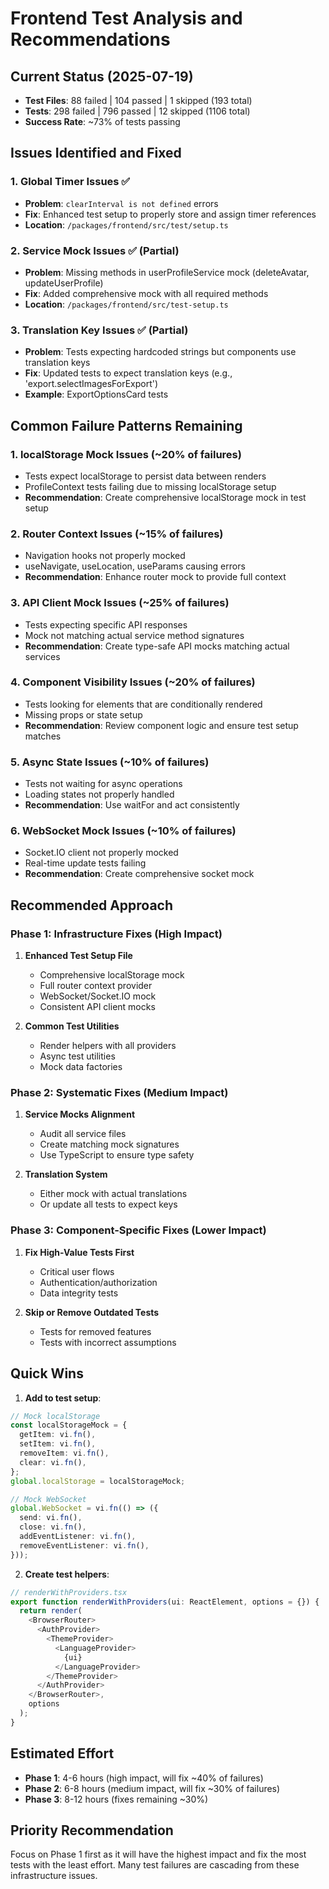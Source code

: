 # Frontend Test Analysis and Recommendations

## Current Status (2025-07-19)

- **Test Files**: 88 failed | 104 passed | 1 skipped (193 total)
- **Tests**: 298 failed | 796 passed | 12 skipped (1106 total)
- **Success Rate**: ~73% of tests passing

## Issues Identified and Fixed

### 1. Global Timer Issues ✅
- **Problem**: `clearInterval is not defined` errors
- **Fix**: Enhanced test setup to properly store and assign timer references
- **Location**: `/packages/frontend/src/test/setup.ts`

### 2. Service Mock Issues ✅ (Partial)
- **Problem**: Missing methods in userProfileService mock (deleteAvatar, updateUserProfile)
- **Fix**: Added comprehensive mock with all required methods
- **Location**: `/packages/frontend/src/test-setup.ts`

### 3. Translation Key Issues ✅ (Partial)
- **Problem**: Tests expecting hardcoded strings but components use translation keys
- **Fix**: Updated tests to expect translation keys (e.g., 'export.selectImagesForExport')
- **Example**: ExportOptionsCard tests

## Common Failure Patterns Remaining

### 1. localStorage Mock Issues (~20% of failures)
- Tests expect localStorage to persist data between renders
- ProfileContext tests failing due to missing localStorage setup
- **Recommendation**: Create comprehensive localStorage mock in test setup

### 2. Router Context Issues (~15% of failures)
- Navigation hooks not properly mocked
- useNavigate, useLocation, useParams causing errors
- **Recommendation**: Enhance router mock to provide full context

### 3. API Client Mock Issues (~25% of failures)
- Tests expecting specific API responses
- Mock not matching actual service method signatures
- **Recommendation**: Create type-safe API mocks matching actual services

### 4. Component Visibility Issues (~20% of failures)
- Tests looking for elements that are conditionally rendered
- Missing props or state setup
- **Recommendation**: Review component logic and ensure test setup matches

### 5. Async State Issues (~10% of failures)
- Tests not waiting for async operations
- Loading states not properly handled
- **Recommendation**: Use waitFor and act consistently

### 6. WebSocket Mock Issues (~10% of failures)
- Socket.IO client not properly mocked
- Real-time update tests failing
- **Recommendation**: Create comprehensive socket mock

## Recommended Approach

### Phase 1: Infrastructure Fixes (High Impact)
1. **Enhanced Test Setup File**
   - Comprehensive localStorage mock
   - Full router context provider
   - WebSocket/Socket.IO mock
   - Consistent API client mocks

2. **Common Test Utilities**
   - Render helpers with all providers
   - Async test utilities
   - Mock data factories

### Phase 2: Systematic Fixes (Medium Impact)
1. **Service Mocks Alignment**
   - Audit all service files
   - Create matching mock signatures
   - Use TypeScript to ensure type safety

2. **Translation System**
   - Either mock with actual translations
   - Or update all tests to expect keys

### Phase 3: Component-Specific Fixes (Lower Impact)
1. **Fix High-Value Tests First**
   - Critical user flows
   - Authentication/authorization
   - Data integrity tests

2. **Skip or Remove Outdated Tests**
   - Tests for removed features
   - Tests with incorrect assumptions

## Quick Wins

1. **Add to test setup**:
```typescript
// Mock localStorage
const localStorageMock = {
  getItem: vi.fn(),
  setItem: vi.fn(),
  removeItem: vi.fn(),
  clear: vi.fn(),
};
global.localStorage = localStorageMock;

// Mock WebSocket
global.WebSocket = vi.fn(() => ({
  send: vi.fn(),
  close: vi.fn(),
  addEventListener: vi.fn(),
  removeEventListener: vi.fn(),
}));
```

2. **Create test helpers**:
```typescript
// renderWithProviders.tsx
export function renderWithProviders(ui: ReactElement, options = {}) {
  return render(
    <BrowserRouter>
      <AuthProvider>
        <ThemeProvider>
          <LanguageProvider>
            {ui}
          </LanguageProvider>
        </ThemeProvider>
      </AuthProvider>
    </BrowserRouter>,
    options
  );
}
```

## Estimated Effort

- **Phase 1**: 4-6 hours (high impact, will fix ~40% of failures)
- **Phase 2**: 6-8 hours (medium impact, will fix ~30% of failures)
- **Phase 3**: 8-12 hours (fixes remaining ~30%)

## Priority Recommendation

Focus on Phase 1 first as it will have the highest impact and fix the most tests with the least effort. Many test failures are cascading from these infrastructure issues.